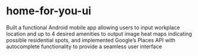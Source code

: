 # home-for-you-ui
Built a functional Android mobile app allowing users to input workplace location and up to 4 desired amenities to output image heat maps indicating possible residential spots, and implemented Google’s Places API with autocomplete functionality to provide a seamless user interface
